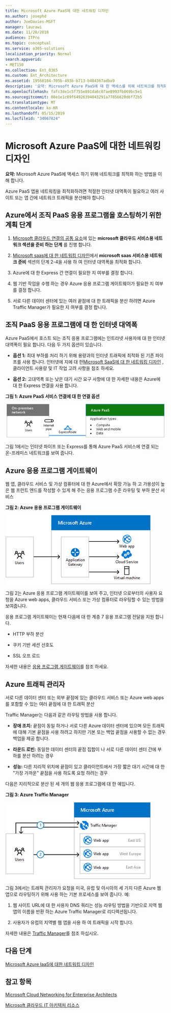 ```yaml
---
title: Microsoft Azure PaaS에 대한 네트워킹 디자인
ms.author: josephd
author: JoeDavies-MSFT
manager: laurawi
ms.date: 11/28/2018
audience: ITPro
ms.topic: conceptual
ms.service: o365-solutions
localization_priority: Normal
search.appverid:
- MET150
ms.collection: Ent_O365
ms.custom: Ent_Architecture
ms.assetid: 19568184-705b-493b-b713-b484367adba9
description: '요약: Microsoft Azure PaaS에 대 한 액세스를 위해 네트워크를 최적화 하는 방법을 알아봅니다.'
ms.openlocfilehash: fafc3de1c5f755e891da6c07ae8993fb869bc5e1
ms.sourcegitcommit: 08e1e1c09f64926394043291a77856620d6f72b5
ms.translationtype: MT
ms.contentlocale: ko-KR
ms.lasthandoff: 05/15/2019
ms.locfileid: "34067824"
---
```

# <a name="designing-networking-for-microsoft-azure-paas"></a>Microsoft Azure PaaS에 대한 네트워킹 디자인

 **요약:** Microsoft Azure PaaS에 액세스 하기 위해 네트워크를 최적화 하는 방법을 이해 합니다.
  
Azure PaaS 앱용 네트워킹을 최적화하려면 적절한 인터넷 대역폭이 필요하고 여러 사이트 또는 앱 간에 네트워크 트래픽을 분산해야 합니다.
  
## <a name="planning-steps-for-hosting-organization-paas-applications-in-azure"></a>Azure에서 조직 PaaS 응용 프로그램을 호스팅하기 위한 계획 단계

1. [Microsoft 클라우드 연결의 공통 요소](common-elements-of-microsoft-cloud-connectivity.md)에 있는 **microsoft 클라우드 서비스용 네트워크 섹션을 준비 하는 단계** 를 진행 합니다.
    
2. [Microsoft saas에 대 한 네트워킹 디자인](designing-networking-for-microsoft-saas.md)에서 **microsoft saas 서비스용 네트워크 준비** 섹션의 단계 2-4을 사용 하 여 인터넷 대역폭을 최적화 합니다.
    
3. Azure에 대 한 Express 간 연결이 필요한 지 여부를 결정 합니다.
    
4. 웹 기반 작업을 수행 하는 경우 Azure 응용 프로그램 게이트웨이가 필요한 지 여부를 결정 합니다.
    
5. 서로 다른 데이터 센터에 있는 여러 끝점에 대 한 트래픽을 분산 하려면 Azure Traffic Manager가 필요한 지 여부를 결정 합니다.
    
## <a name="internet-bandwidth-for-organization-paas-applications"></a>조직 PaaS 응용 프로그램에 대 한 인터넷 대역폭

Azure PaaS에서 호스트 되는 조직 응용 프로그램에는 인트라넷 사용자에 대 한 인터넷 대역폭이 필요 합니다. 다음 두 가지 옵션이 있습니다.
  
- **옵션 1:** 최대 부하를 처리 하기 위해 용량과의 인터넷 트래픽에 최적화 된 기존 파이프를 사용 합니다. 인터넷에 지에 대 한[Microsoft SaaS에 대 한 네트워킹 디자인](designing-networking-for-microsoft-saas.md) , 클라이언트 사용량 및 IT 작업 고려 사항을 참조 하세요.
    
- **옵션 2:** 고대역폭 또는 낮은 대기 시간 요구 사항에 대 한 자세한 내용은 Azure에 대 한 Express 연결을 사용 합니다.
    
**그림 1: Azure PaaS 서비스 연결에 대 한 연결 옵션**

![그림 1: Azure PaaS 서비스에 대 한 연결 옵션](media/Network-Poster/PaaS1.png)
  
그림 1에서는 인터넷 파이프 또는 Express를 통해 Azure PaaS 서비스에 연결 되는 온-프레미스 네트워크를 보여 줍니다.
  
## <a name="azure-application-gateway"></a>Azure 응용 프로그램 게이트웨이

웹 앱, 클라우드 서비스 및 가상 컴퓨터에 대 한 Azure에서 확장 가능 하 고 가용성이 높은 웹 프런트 엔드를 작성할 수 있게 해 주는 응용 프로그램 수준 라우팅 및 부하 분산 서비스 
  
**그림 2: Azure 응용 프로그램 게이트웨이**

![그림 2: Azure 응용 프로그램 게이트웨이 서비스](media/Network-Poster/PaaS2.png)
  
그림 2는 Azure 응용 프로그램 게이트웨이를 보여 주고, 인터넷 으로부터의 사용자 요청을 Azure web apps, 클라우드 서비스 또는 가상 컴퓨터로 라우팅할 수 있는 방법을 보여줍니다.
  
응용 프로그램 게이트웨이는 현재 다음에 대 한 계층 7 응용 프로그램 전달을 지원 합니다.
  
- HTTP 부하 분산
    
- 쿠키 기반 세션 선호도
    
- SSL 오프 로드
    
자세한 내용은 [응용 프로그램 게이트웨이](https://docs.microsoft.com/azure/application-gateway/application-gateway-introduction)를 참조 하세요.
  
## <a name="azure-traffic-manager"></a>Azure 트래픽 관리자

서로 다른 데이터 센터 또는 외부 끝점에 있는 클라우드 서비스 또는 Azure web apps를 포함할 수 있는 여러 끝점에 대 한 트래픽 분산
  
Traffic Manager는 다음과 같은 라우팅 방법을 사용 합니다.
  
- **장애 조치:** 끝점이 동일 하거나 서로 다른 Azure 데이터 센터에 있으며 모든 트래픽에 대해 기본 끝점을 사용 하려고 하지만 기본 또는 백업 끝점을 사용할 수 없는 경우 백업을 제공 합니다.
    
- **라운드 로빈:** 동일한 데이터 센터의 끝점 집합이 나 서로 다른 데이터 센터 간에 부하를 분산 하려는 경우
    
- **성능:** 다른 지리적 위치에 끝점이 있고 클라이언트에서 가장 짧은 대기 시간에 대 한 "가장 가까운" 끝점을 사용 하도록 요청 하려는 경우
    
다음은 지리적으로 분산 된 세 개의 웹 응용 프로그램에 대 한 예입니다.
  
**그림 3: Azure Traffic Manager**

![그림 3: Azure Traffic Manager](media/Network-Poster/PaaS3.png)
  
그림 3에서는 트래픽 관리자가 요청을 미국, 유럽 및 아시아의 세 가지 다른 Azure 웹 앱으로 라우팅하기 위해 사용 하는 기본 프로세스를 보여 줍니다. 예:
  
1. 웹 사이트 URL에 대 한 사용자 DNS 쿼리는 성능 라우팅 방법을 기반으로 지역 웹 앱의 이름을 반환 하는 Azure Traffic Manager로 리디렉션됩니다.
    
2. 사용자가 유럽의 지역별 웹 앱을 사용 하 여 트래픽을 시작 합니다.
    
자세한 내용은 [Traffic Manager](https://docs.microsoft.com/azure/traffic-manager/traffic-manager-overview)를 참조 하십시오.

## <a name="next-step"></a>다음 단계

[Microsoft Azure IaaS에 대한 네트워킹 디자인](designing-networking-for-microsoft-azure-iaas.md)
 
## <a name="see-also"></a>참고 항목

[Microsoft Cloud Networking for Enterprise Architects](microsoft-cloud-networking-for-enterprise-architects.md)
  
[Microsoft 클라우드 IT 아키텍처 리소스](microsoft-cloud-it-architecture-resources.md)

